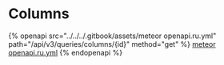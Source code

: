 # Columns

{% openapi src="../../../.gitbook/assets/meteor openapi.ru.yml" path="/api/v3/queries/columns/{id}" method="get" %}
[meteor openapi.ru.yml](<../../../.gitbook/assets/meteor openapi.ru.yml>)
{% endopenapi %}

